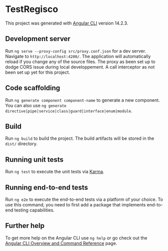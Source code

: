 # TestRegisco

This project was generated with [Angular CLI](https://github.com/angular/angular-cli) version 14.2.3.

## Development server

Run `ng serve --proxy-config src/proxy.conf.json` for a dev server. Navigate to `http://localhost:4200/`. The application will automatically reload if you change any of the source files. The proxy as been set up to dodge CORS issue during local developpement. A call interceptor as not been set up yet for this project.

## Code scaffolding

Run `ng generate component component-name` to generate a new component. You can also use `ng generate directive|pipe|service|class|guard|interface|enum|module`.

## Build

Run `ng build` to build the project. The build artifacts will be stored in the `dist/` directory.

## Running unit tests

Run `ng test` to execute the unit tests via [Karma](https://karma-runner.github.io).

## Running end-to-end tests

Run `ng e2e` to execute the end-to-end tests via a platform of your choice. To use this command, you need to first add a package that implements end-to-end testing capabilities.

## Further help

To get more help on the Angular CLI use `ng help` or go check out the [Angular CLI Overview and Command Reference](https://angular.io/cli) page.
